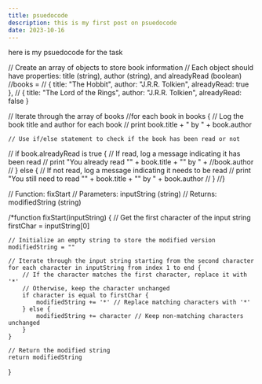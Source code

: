 ```yaml
---
title: psuedocode
description: this is my first post on psuedocode
date: 2023-10-16
---
```


here is my psuedocode for the task 

// Create an array of objects to store book information
// Each object should have properties: title (string), author (string), and alreadyRead (boolean)
//books = 
 //   { title: "The Hobbit", author: "J.R.R. Tolkien", alreadyRead: true },
 //   { title: "The Lord of the Rings", author: "J.R.R. Tolkien", alreadyRead: false }


// Iterate through the array of books
//for each book in books {
    // Log the book title and author for each book
 //   print book.title + " by " + book.author
    
    // Use if/else statement to check if the book has been read or not
  //  if book.alreadyRead is true {
        // If read, log a message indicating it has been read
    //    print "You already read \"" + book.title + "\" by " + //book.author
   // } else {
        // If not read, log a message indicating it needs to be read
   //     print "You still need to read \"" + book.title + "\" by " + book.author
//    }
//}

// Function: fixStart
// Parameters: inputString (string)
// Returns: modifiedString (string)

/*function fixStart(inputString) {
    // Get the first character of the input string
    firstChar = inputString[0]
    
    // Initialize an empty string to store the modified version
    modifiedString = ""
    
    // Iterate through the input string starting from the second character
    for each character in inputString from index 1 to end {
        // If the character matches the first character, replace it with '*'
        // Otherwise, keep the character unchanged
        if character is equal to firstChar {
            modifiedString += '*' // Replace matching characters with '*'
        } else {
            modifiedString += character // Keep non-matching characters unchanged
        }
    }
    
    // Return the modified string
    return modifiedString
}